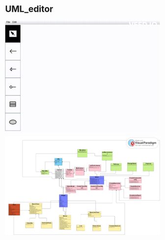 # UML_editor

![image](https://github.com/jim0428/UML_editor/blob/master/UML.gif)

![image](https://github.com/jim0428/UML_editor/blob/master/OOAD.png)
